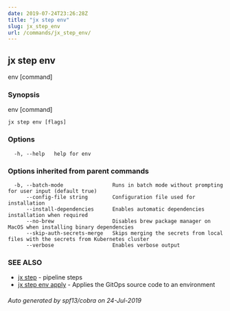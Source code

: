 ```yaml
---
date: 2019-07-24T23:26:28Z
title: "jx step env"
slug: jx_step_env
url: /commands/jx_step_env/
---
```

## jx step env

env [command]

### Synopsis

env [command]

```
jx step env [flags]
```

### Options

```
  -h, --help   help for env
```

### Options inherited from parent commands

```
  -b, --batch-mode                Runs in batch mode without prompting for user input (default true)
      --config-file string        Configuration file used for installation
      --install-dependencies      Enables automatic dependencies installation when required
      --no-brew                   Disables brew package manager on MacOS when installing binary dependencies
      --skip-auth-secrets-merge   Skips merging the secrets from local files with the secrets from Kubernetes cluster
      --verbose                   Enables verbose output
```

### SEE ALSO

* [jx step](/commands/jx_step/)	 - pipeline steps
* [jx step env apply](/commands/jx_step_env_apply/)	 - Applies the GitOps source code to an environment

###### Auto generated by spf13/cobra on 24-Jul-2019
